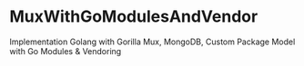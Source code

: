 # MuxWithGoModulesAndVendor
Implementation Golang with Gorilla Mux, MongoDB, Custom Package Model with Go Modules &amp; Vendoring

